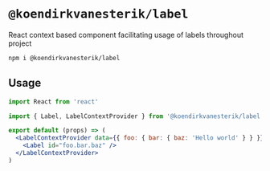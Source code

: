 # `@koendirkvanesterik/label`

React context based component facilitating usage of labels throughout project

```sh
npm i @koendirkvanesterik/label
```

## Usage

```jsx
import React from 'react'

import { Label, LabelContextProvider } from '@koendirkvanesterik/label'

export default (props) => (
  <LabelContextProvider data={{ foo: { bar: { baz: 'Hello world' } } }}>
    <Label id="foo.bar.baz" />
  </LabelContextProvider>
)
```
